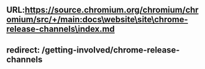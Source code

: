 URL:https://source.chromium.org/chromium/chromium/src/+/main:docs\website\site\chrome-release-channels\index.md
---
redirect: /getting-involved/chrome-release-channels
---
